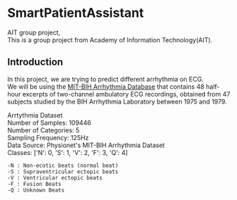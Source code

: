 # SmartPatientAssistant

AIT group project,  
This is a group project from Academy of Information Technology(AIT).

## Introduction

In this project, we are trying to predict different arrhythmia on ECG.  
We will be using the [MIT-BIH Arrhythmia Database](https://physionet.org/content/mitdb/1.0.0/) that contains 48 half-hour excerpts of two-channel ambulatory ECG recordings, obtained from 47 subjects studied by the BIH Arrhythmia Laboratory between 1975 and 1979.

  Arrtythmia Dataset   
    Number of Samples: 109446  
    Number of Categories: 5  
    Sampling Frequency: 125Hz  
    Data Source: Physionet's MIT-BIH Arrhythmia Dataset  
    Classes: ['N': 0, 'S': 1, 'V': 2, 'F': 3, 'Q': 4]  
    
    -N : Non-ecotic beats (normal beat)  
    -S : Supraventricular ectopic beats  
    -V : Ventricular ectopic beats  
    -F : Fusion Beats  
    -Q : Unknown Beats  
   

